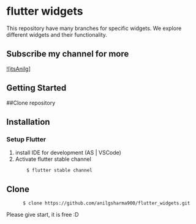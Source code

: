 # flutter widgets

This repository have many branches for specific widgets. We explore different widgets and their
functionality.

## Subscribe my channel for more

[![itsAnilg]](https://www.youtube.com/@itsanilgg)

## Getting Started

##Clone repository

## Installation

### Setup Flutter

1. install IDE for development (AS | VSCode)
2. Activate flutter stable channel
    ```shell script
        $ flutter stable channel
   ``` 

## Clone

   ```shell script
         $ clone https://github.com/anilgsharma900/flutter_widgets.git
   ```

Please give start, it is free :D




   
   



